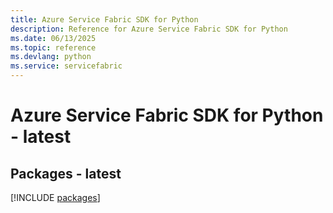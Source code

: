 ```yaml
---
title: Azure Service Fabric SDK for Python
description: Reference for Azure Service Fabric SDK for Python
ms.date: 06/13/2025
ms.topic: reference
ms.devlang: python
ms.service: servicefabric
---
```

# Azure Service Fabric SDK for Python - latest
## Packages - latest
[!INCLUDE [packages](service-fabric-index.md)]